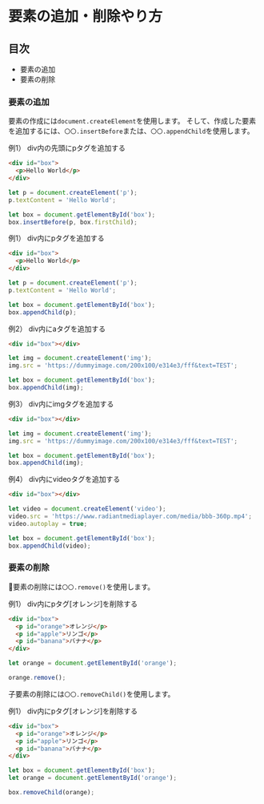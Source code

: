 # 要素の追加・削除やり方

## 目次
- 要素の追加
- 要素の削除

### 要素の追加
要素の作成には```document.createElement```を使用します。
そして、作成した要素を追加するには、```〇〇.insertBefore```または、```〇〇.appendChild```を使用します。

例1）
div内の先頭にpタグを追加する

```HTML
<div id="box">
  <p>Hello World</p>
</div>
```

```JavaScript
let p = document.createElement('p');
p.textContent = 'Hello World';

let box = document.getElementById('box');
box.insertBefore(p, box.firstChild);
```

例1）
div内にpタグを追加する

```HTML
<div id="box">
  <p>Hello World</p>
</div>
```

```JavaScript
let p = document.createElement('p');
p.textContent = 'Hello World';

let box = document.getElementById('box');
box.appendChild(p);
```

例2）
div内にaタグを追加する

```HTML
<div id="box"></div>
```

```JavaScript
let img = document.createElement('img');
img.src = 'https://dummyimage.com/200x100/e314e3/fff&text=TEST';

let box = document.getElementById('box');
box.appendChild(img);
```

例3）
div内にimgタグを追加する

```HTML
<div id="box"></div>
```

```JavaScript
let img = document.createElement('img');
img.src = 'https://dummyimage.com/200x100/e314e3/fff&text=TEST';

let box = document.getElementById('box');
box.appendChild(img);
```

例4）
div内にvideoタグを追加する

```HTML
<div id="box"></div>
```

```JavaScript
let video = document.createElement('video');
video.src = 'https://www.radiantmediaplayer.com/media/bbb-360p.mp4';
video.autoplay = true;

let box = document.getElementById('box');
box.appendChild(video);
```

### 要素の削除
要素の削除には```〇〇.remove()```を使用します。

例1）
div内にpタグ[オレンジ]を削除する

```HTML
<div id="box">
  <p id="orange">オレンジ</p>
  <p id="apple">リンゴ</p>
  <p id="banana">バナナ</p>
</div>
```

```JavaScript
let orange = document.getElementById('orange');

orange.remove();
```

子要素の削除には```〇〇.removeChild()```を使用します。

例1）
div内にpタグ[オレンジ]を削除する

```HTML
<div id="box">
  <p id="orange">オレンジ</p>
  <p id="apple">リンゴ</p>
  <p id="banana">バナナ</p>
</div>
```

```JavaScript
let box = document.getElementById('box');
let orange = document.getElementById('orange');

box.removeChild(orange);
```